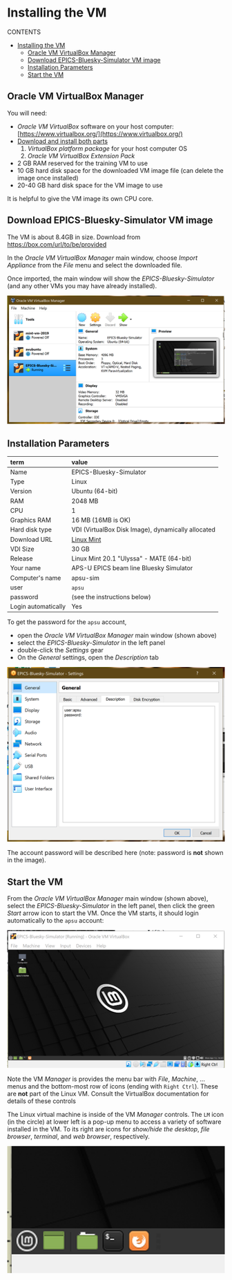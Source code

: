 # Installing the VM

CONTENTS

- [Installing the VM](#installing-the-vm)
  - [Oracle VM VirtualBox Manager](#oracle-vm-virtualbox-manager)
  - [Download EPICS-Bluesky-Simulator VM image](#download-epics-bluesky-simulator-vm-image)
  - [Installation Parameters](#installation-parameters)
  - [Start the VM](#start-the-vm)

## Oracle VM VirtualBox Manager

You will need:

* *Oracle VM VirtualBox* software on your host computer: [https://www.virtualbox.org/](https://www.virtualbox.org/)
* [Download and install both parts](https://www.virtualbox.org/wiki/Downloads)
  1. *VirtualBox platform package* for your host computer OS
  2. *Oracle VM VirtualBox Extension Pack*
* 2 GB RAM reserved for the training VM to use
* 10 GB hard disk space for the downloaded VM image file (can delete the image once installed)
* 20-40 GB hard disk space for the VM image to use

It is helpful to give the VM image its own CPU core.

## Download EPICS-Bluesky-Simulator VM image

The VM is about 8.4GB in size.  Download from 
https://box.com/url/to/be/provided

In the *Oracle VM VirtualBox Manager* main window, choose *Import Appliance* from the *File* menu and select the downloaded file.

Once imported, the main window will show the *EPICS-Bluesky-Simulator* (and any
other VMs you may have already installed).

![Oracle VM VirtualBox Manager window](./resources/vb-manager.png)

## Installation Parameters

term | value
:--- | :---
Name | EPICS-Bluesky-Simulator
Type | Linux
Version | Ubuntu (64-bit)
RAM | 2048 MB
CPU | 1
Graphics RAM | 16 MB (16MB is OK)
Hard disk type | VDI (VirtualBox Disk Image), dynamically allocated
Download URL | [Linux Mint](https://linuxmint.com/edition.php?id=285)
VDI Size | 30 GB
Release | Linux Mint 20.1 "Ulyssa" - MATE (64-bit)
Your name | APS-U EPICS beam line Bluesky Simulator
Computer's name | apsu-sim
user | `apsu`
password | (see the instructions below)
Login automatically | Yes

To get the password for the `apsu` account, 

* open the *Oracle VM VirtualBox Manager* main window (shown above)
* select the *EPICS-Bluesky-Simulator* in the left panel
* double-click the *Settings* gear
* On the *General* settings, open the *Description* tab

![*Settings* .. *Description*](./resources/settings-description.png)

The account password will be described here (note: password is **not** shown in the image).

## Start the VM

From the *Oracle VM VirtualBox Manager* main window (shown above), select the
*EPICS-Bluesky-Simulator* in the left panel, then click the green *Start* arrow
icon to start the VM.  Once the VM starts, it should login automatically to the
`apsu` account:

![*VM* main screen](./resources/vm-main-screen.png)

Note the VM *Manager* is provides the menu bar with *File*, *Machine*, ... menus
and the bottom-most row of icons (ending with `Right Ctrl`).  These are **not**
part of the Linux VM.  Consult the VirtualBox documentation for details of these
controls

The Linux virtual machine is inside of the VM *Manager* controls.  The `LM` icon
(in the circle) at lower left is a pop-up menu to access a variety of software
installed in the VM.  To its right are icons for *show/hide the desktop*, *file
browser*, *terminal*, and *web browser*, respectively.

![*Linux* control bar icons](./resources/vm-main-screen-icons.png)
